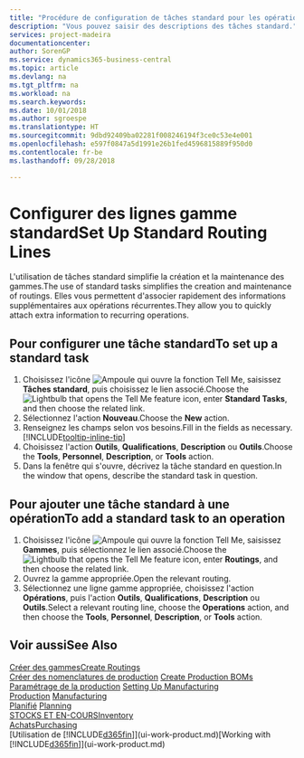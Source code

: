 ```yaml
---
title: "Procédure de configuration de tâches standard pour les opérations | Microsoft Docs"
description: "Vous pouvez saisir des descriptions des tâches standard."
services: project-madeira
documentationcenter: 
author: SorenGP
ms.service: dynamics365-business-central
ms.topic: article
ms.devlang: na
ms.tgt_pltfrm: na
ms.workload: na
ms.search.keywords: 
ms.date: 10/01/2018
ms.author: sgroespe
ms.translationtype: HT
ms.sourcegitcommit: 9dbd92409ba02281f008246194f3ce0c53e4e001
ms.openlocfilehash: e597f0847a5d1991e26b1fed4596815889f950d0
ms.contentlocale: fr-be
ms.lasthandoff: 09/28/2018

---
```

# <a name="set-up-standard-routing-lines"></a><span data-ttu-id="2ed98-103">Configurer des lignes gamme standard</span><span class="sxs-lookup"><span data-stu-id="2ed98-103">Set Up Standard Routing Lines</span></span>
<span data-ttu-id="2ed98-104">L'utilisation de tâches standard simplifie la création et la maintenance des gammes.</span><span class="sxs-lookup"><span data-stu-id="2ed98-104">The use of standard tasks simplifies the creation and maintenance of routings.</span></span> <span data-ttu-id="2ed98-105">Elles vous permettent d'associer rapidement des informations supplémentaires aux opérations récurrentes.</span><span class="sxs-lookup"><span data-stu-id="2ed98-105">They allow you to quickly attach extra information to recurring operations.</span></span>

## <a name="to-set-up-a-standard-task"></a><span data-ttu-id="2ed98-106">Pour configurer une tâche standard</span><span class="sxs-lookup"><span data-stu-id="2ed98-106">To set up a standard task</span></span>
1. <span data-ttu-id="2ed98-107">Choisissez l'icône ![Ampoule qui ouvre la fonction Tell Me](media/ui-search/search_small.png "Dites-moi ce que vous voulez faire"), saisissez **Tâches standard**, puis choisissez le lien associé.</span><span class="sxs-lookup"><span data-stu-id="2ed98-107">Choose the ![Lightbulb that opens the Tell Me feature](media/ui-search/search_small.png "Tell me what you want to do") icon, enter **Standard Tasks**, and then choose the related link.</span></span>
2. <span data-ttu-id="2ed98-108">Sélectionnez l'action **Nouveau**.</span><span class="sxs-lookup"><span data-stu-id="2ed98-108">Choose the **New** action.</span></span>
3. <span data-ttu-id="2ed98-109">Renseignez les champs selon vos besoins.</span><span class="sxs-lookup"><span data-stu-id="2ed98-109">Fill in the fields as necessary.</span></span> [!INCLUDE[tooltip-inline-tip](includes/tooltip-inline-tip_md.md)]
4. <span data-ttu-id="2ed98-110">Choisissez l'action **Outils**, **Qualifications**, **Description** ou **Outils**.</span><span class="sxs-lookup"><span data-stu-id="2ed98-110">Choose the **Tools**, **Personnel**, **Description**, or **Tools** action.</span></span>
5. <span data-ttu-id="2ed98-111">Dans la fenêtre qui s'ouvre, décrivez la tâche standard en question.</span><span class="sxs-lookup"><span data-stu-id="2ed98-111">In the window that opens, describe the standard task in question.</span></span>

## <a name="to-add-a-standard-task-to-an-operation"></a><span data-ttu-id="2ed98-112">Pour ajouter une tâche standard à une opération</span><span class="sxs-lookup"><span data-stu-id="2ed98-112">To add a standard task to an operation</span></span>
1. <span data-ttu-id="2ed98-113">Choisissez l'icône ![Ampoule qui ouvre la fonction Tell Me](media/ui-search/search_small.png "Dites-moi ce que vous voulez faire"), saisissez **Gammes**, puis sélectionnez le lien associé.</span><span class="sxs-lookup"><span data-stu-id="2ed98-113">Choose the ![Lightbulb that opens the Tell Me feature](media/ui-search/search_small.png "Tell me what you want to do") icon, enter **Routings**, and then choose the related link.</span></span>
2. <span data-ttu-id="2ed98-114">Ouvrez la gamme appropriée.</span><span class="sxs-lookup"><span data-stu-id="2ed98-114">Open the relevant routing.</span></span>
3. <span data-ttu-id="2ed98-115">Sélectionnez une ligne gamme appropriée, choisissez l'action **Opérations**, puis l'action **Outils**, **Qualifications**, **Description** ou **Outils**.</span><span class="sxs-lookup"><span data-stu-id="2ed98-115">Select a relevant routing line, choose the **Operations** action, and then choose the **Tools**, **Personnel**, **Description**, or **Tools** action.</span></span>

## <a name="see-also"></a><span data-ttu-id="2ed98-116">Voir aussi</span><span class="sxs-lookup"><span data-stu-id="2ed98-116">See Also</span></span>  
[<span data-ttu-id="2ed98-117">Créer des gammes</span><span class="sxs-lookup"><span data-stu-id="2ed98-117">Create Routings</span></span>](production-how-to-create-routings.md)  
<span data-ttu-id="2ed98-118">[Créer des nomenclatures de production](production-how-to-create-production-boms.md)   </span><span class="sxs-lookup"><span data-stu-id="2ed98-118">[Create Production BOMs](production-how-to-create-production-boms.md)   </span></span>  
<span data-ttu-id="2ed98-119">[Paramétrage de la production](production-configure-production-processes.md) </span><span class="sxs-lookup"><span data-stu-id="2ed98-119">[Setting Up Manufacturing](production-configure-production-processes.md) </span></span>  
<span data-ttu-id="2ed98-120">[Production](production-manage-manufacturing.md)  </span><span class="sxs-lookup"><span data-stu-id="2ed98-120">[Manufacturing](production-manage-manufacturing.md)  </span></span>  
<span data-ttu-id="2ed98-121">[Planifié](production-planning.md) </span><span class="sxs-lookup"><span data-stu-id="2ed98-121">[Planning](production-planning.md) </span></span>  
[<span data-ttu-id="2ed98-122">STOCKS ET EN-COURS</span><span class="sxs-lookup"><span data-stu-id="2ed98-122">Inventory</span></span>](inventory-manage-inventory.md)  
[<span data-ttu-id="2ed98-123">Achats</span><span class="sxs-lookup"><span data-stu-id="2ed98-123">Purchasing</span></span>](purchasing-manage-purchasing.md)  
<span data-ttu-id="2ed98-124">[Utilisation de [!INCLUDE[d365fin](includes/d365fin_md.md)]](ui-work-product.md)</span><span class="sxs-lookup"><span data-stu-id="2ed98-124">[Working with [!INCLUDE[d365fin](includes/d365fin_md.md)]](ui-work-product.md)</span></span>  

